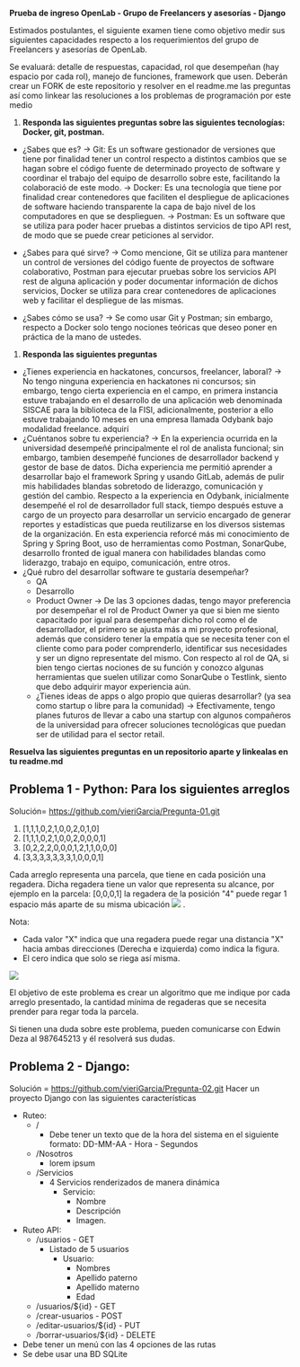 **Prueba de ingreso OpenLab - Grupo de Freelancers y asesorías - Django**

Estimados postulantes, el siguiente examen tiene como objetivo medir sus siguientes capacidades respecto a los requerimientos del grupo de Freelancers y asesorías de OpenLab.

Se evaluará: detalle de respuestas, capacidad, rol que desempeñan (hay espacio por cada rol), manejo de funciones, framework que usen. Deberán crear un FORK de este repositorio y resolver en el readme.me las preguntas así como linkear las resoluciones a los problemas de programación por este medio

1. **Responda las siguientes preguntas sobre las siguientes tecnologías: Docker, git, postman.**

- ¿Sabes que es?
   -> Git: Es un software gestionador de versiones que tiene por finalidad tener un control respecto a distintos cambios que se hagan sobre el código fuente de determinado proyecto de software y coordinar el trabajo del equipo de desarrollo sobre este, facilitando la colaboració de este modo.
   -> Docker: Es una tecnología que tiene por finalidad crear contenedores que faciliten el despliegue de aplicaciones de software haciendo transparente la capa de bajo nivel de los computadores en que se desplieguen.
   -> Postman: Es un software que se utiliza para poder hacer pruebas a distintos servicios de tipo API rest, de modo que se puede crear peticiones al servidor.
- ¿Sabes para qué sirve?
  -> Como mencione, Git se utiliza para mantener un control de versiones del código fuente de proyectos de software colaborativo, Postman para ejecutar pruebas sobre los servicios API rest de alguna aplicación y poder documentar información de dichos servicios, Docker se utiliza para crear contenedores de aplicaciones web y facilitar el despliegue de las mismas.

- ¿Sabes cómo se usa?
  -> Se como usar Git y Postman; sin embargo, respecto a Docker solo tengo nociones teóricas que deseo poner en práctica de la mano de ustedes.

1. **Responda las siguientes preguntas**

- ¿Tienes experiencia en hackatones, concursos, freelancer, laboral?
  -> No tengo ninguna experiencia en hackatones ni concursos; sin embargo, tengo
     cierta experiencia en el campo, en primera instancia estuve trabajando en el
     desarrollo de una aplicación web denominada SISCAE para la biblioteca de la FISI, 
     adicionalmente, posterior a ello estuve trabajando 10 meses en una empresa llamada Odybank bajo modalidad freelance.
     adquirí
- ¿Cuéntanos sobre tu experiencia?
  -> En la experiencia ocurrida en la universidad desempeñé principalmente el rol de 
     analista funcional; sin embargo, tambien desempeñé funciones de desarrollador
     backend y gestor de base de datos. Dicha experiencia me permitió aprender a 
     desarrollar bajo el framework Spring y usando GitLab, además de pulir mis habilidades blandas sobretodo de liderazgo, comunicación y gestión del cambio. Respecto a la experiencia en Odybank, inicialmente desempeñé el rol de desarrollador full stack, tiempo después estuve a cargo de un proyecto para desarrollar un servicio encargado de generar reportes y estadísticas  que pueda reutilizarse en los diversos sistemas de la organización. En esta experiencia reforcé más mi conocimiento de Spring y Spring Boot, uso de herramientas como Postman, SonarQube, desarrollo fronted de igual manera con habilidades blandas como liderazgo, trabajo en equipo, comunicación, entre otros.
- ¿Qué rubro del desarrollar software te gustaría desempeñar?
  - QA
  - Desarrollo
  - Product Owner
  -> De las 3 opciones dadas, tengo mayor preferencia por desempeñar el rol de Product Owner
     ya que si bien me siento capacitado por igual para desempeñar dicho rol como el de desarrollador, el primero se ajusta más a mi proyecto profesional, además que considero tener la empatía que se necesita tener con el cliente como para poder comprenderlo, identificar sus necesidades y ser un digno representate del mismo. Con respecto al rol de QA, si bien tengo ciertas nociones de su función y conozco algunas herramientas que suelen utilizar como SonarQube o Testlink, siento que debo adquirir mayor experiencia aún.
  - ¿Tienes ideas de apps o algo propio que quieras desarrollar? (ya sea como startup o libre para la comunidad)
  -> Efectivamente, tengo planes futuros de llevar a cabo una startup con algunos compañeros
     de la universidad para ofrecer soluciones tecnológicas que puedan ser de utilidad para el sector retail.

**Resuelva las siguientes preguntas en un repositorio aparte y linkealas en tu readme.md**
## Problema 1 - Python: Para los siguientes arreglos

Solución= https://github.com/vieriGarcia/Pregunta-01.git
1. [1,1,1,0,2,1,0,0,2,0,1,0]
2. [1,1,1,0,2,1,0,0,2,0,0,0,1]
3. [0,2,2,2,0,0,0,1,2,1,1,0,0,0]
4. [3,3,3,3,3,3,3,1,0,0,0,1]

Cada arreglo representa una parcela, que tiene en cada posición una regadera. Dicha regadera tiene un valor que representa su alcance, por ejemplo en la parcela: [0,0,0,1] la regadera de la posición &quot;4&quot; puede regar 1 espacio más aparte de su misma ubicación ![](https://res.cloudinary.com/openlab-pe/image/upload/v1601789562/temporal/2.png) .

Nota:

- Cada valor &quot;X&quot; indica que una regadera puede regar una distancia &quot;X&quot; hacia ambas direcciones (Derecha e izquierda) como indica la figura.
- El cero indica que solo se riega así misma.

![](https://res.cloudinary.com/openlab-pe/image/upload/v1601789532/temporal/1.png)

El objetivo de este problema es crear un algoritmo que me indique por cada arreglo presentado, la cantidad mínima de regaderas que se necesita prender para regar toda la parcela.

Si tienen una duda sobre este problema, pueden comunicarse con Edwin Deza al 987645213 y él resolverá sus dudas.

## Problema 2 - Django:

Solución = https://github.com/vieriGarcia/Pregunta-02.git
Hacer un proyecto Django con las siguientes características

- Ruteo:
  - /
    - Debe tener un texto que de la hora del sistema en el siguiente formato: DD-MM-AA - Hora - Segundos
  - /Nosotros
    - lorem ipsum
  - /Servicios
    - 4 Servicios renderizados de manera dinámica
      - Servicio:
        - Nombre
        - Descripción
        - Imagen.
- Ruteo API:
  - /usuarios - GET
    - Listado de 5 usuarios
      - Usuario:
        - Nombres
        - Apellido paterno
        - Apellido materno
        - Edad
  - /usuarios/${id} - GET
  - /crear-usuarios - POST
  - /editar-usuarios/${id} - PUT
  - /borrar-usuarios/${id} - DELETE
- Debe tener un menú con las 4 opciones de las rutas
- Se debe usar una BD SQLite